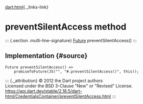[dart:html](../../dart-html/dart-html-library){._links-link}

preventSilentAccess method
==========================

::: {.section .multi-line-signature}
[Future](../../dart-async/future-class) preventSilentAccess()
:::

Implementation {#source}
--------------

``` {.language-dart data-language="dart"}
Future preventSilentAccess() =>
    promiseToFuture(JS("", "#.preventSilentAccess()", this));
```

::: {._attribution}
© 2012 the Dart project authors\
Licensed under the BSD 3-Clause \"New\" or \"Revised\" License.\
<https://api.dart.dev/stable/2.18.5/dart-html/CredentialsContainer/preventSilentAccess.html>
:::
